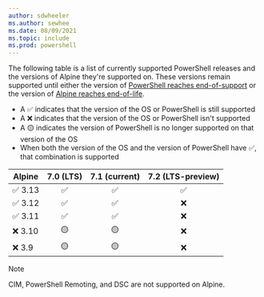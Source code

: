 ```yaml
---
author: sdwheeler
ms.author: sewhee
ms.date: 08/09/2021
ms.topic: include
ms.prod: powershell
---
```

The following table is a list of currently supported PowerShell releases and the versions of Alpine
they're supported on. These versions remain supported until either the version of
[PowerShell reaches end-of-support][lifecycle] or the version of
[Alpine reaches end-of-life][eol-alpine].

- A &#x2705; indicates that the version of the OS or PowerShell is still supported
- A &#x274c; indicates that the version of the OS or PowerShell isn't supported
- A &#x1f7e1; indicates the version of PowerShell is no longer supported on that version of the OS
- When both the version of the OS and the version of PowerShell have &#x2705;, that combination is
  supported

|    Alpine     | 7.0 (LTS) | 7.1 (current) | 7.2 (LTS-preview) |
| ------------- | :-------: | :-----------: | :---------------: |
| &#x2705; 3.13 | &#x2705;  |   &#x2705;    |     &#x2705;      |
| &#x2705; 3.12 | &#x2705;  |   &#x2705;    |     &#x274c;      |
| &#x2705; 3.11 | &#x2705;  |   &#x2705;    |     &#x274c;      |
| &#x274c; 3.10 | &#x1f7e1; |   &#x1f7e1;   |     &#x274c;      |
| &#x274c; 3.9  | &#x1f7e1; |   &#x1f7e1;   |     &#x274c;      |

> [!NOTE]
> CIM, PowerShell Remoting, and DSC are not supported on Alpine.

[lifecycle]: /powershell/scripting/powershell-support-lifecycle
[eol-alpine]: https://alpinelinux.org/releases/
